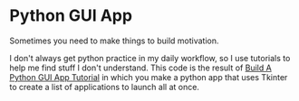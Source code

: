 # Python GUI App

Sometimes you need to make things to build motivation.

I don't always get python practice in my daily workflow, so I use tutorials to help me find stuff I don't understand. This code is the result of [Build A Python GUI App Tutorial](https://youtu.be/jE-SpRI3K5g) in which you make a python app that uses Tkinter to create a list of applications to launch all at once.
